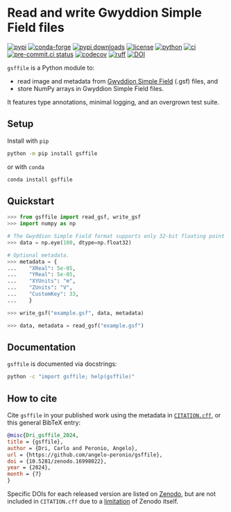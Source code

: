# Read and write Gwyddion Simple Field files

[![pypi](https://img.shields.io/pypi/v/gsffile)](https://pypi.org/project/gsffile/)
[![conda-forge](https://img.shields.io/conda/vn/conda-forge/gsffile)](https://anaconda.org/conda-forge/gsffile)
[![pypi downloads](https://img.shields.io/pypi/dm/gsffile)](https://pypistats.org/packages/gsffile)
[![license](https://img.shields.io/github/license/angelo-peronio/gsffile?color=4CC71E)](https://github.com/angelo-peronio/gsffile/blob/master/LICENSE)
[![python](https://img.shields.io/pypi/pyversions/gsffile)](https://pypi.org/project/gsffile/)
[![ci](https://github.com/angelo-peronio/gsffile/actions/workflows/ci.yaml/badge.svg)](https://github.com/angelo-peronio/gsffile/actions/workflows/ci.yaml)
[![pre-commit.ci status](https://results.pre-commit.ci/badge/github/angelo-peronio/gsffile/master.svg)](https://results.pre-commit.ci/latest/github/angelo-peronio/gsffile/master)
[![codecov](https://codecov.io/github/angelo-peronio/gsffile/graph/badge.svg)](https://codecov.io/github/angelo-peronio/gsffile)
[![ruff](https://img.shields.io/endpoint?url=https://raw.githubusercontent.com/astral-sh/ruff/main/assets/badge/format.json)](https://docs.astral.sh/ruff/)
[![DOI](https://zenodo.org/badge/821387178.svg)](https://doi.org/10.5281/zenodo.16998022)

`gsffile` is a Python module to:

* read image and metadata from [Gwyddion Simple Field](http://gwyddion.net/documentation/user-guide-en/gsf.html) (.gsf) files, and
* store NumPy arrays in Gwyddion Simple Field files.

It features type annotations, minimal logging, and an overgrown test suite.

## Setup

Install with `pip`

```bash
python -m pip install gsffile
```

or with `conda`

```bash
conda install gsffile
```

## Quickstart

```python
>>> from gsffile import read_gsf, write_gsf
>>> import numpy as np

# The Gwyddion Simple Field format supports only 32-bit floating point data.
>>> data = np.eye(100, dtype=np.float32)

# Optional metadata.
>>> metadata = {
...    "XReal": 5e-05,
...    "YReal": 5e-05,
...    "XYUnits": "m",
...    "ZUnits": "V",
...    "CustomKey": 33,
...    }

>>> write_gsf("example.gsf", data, metadata)

>>> data, metadata = read_gsf("example.gsf")

```

## Documentation

`gsffile` is documented via docstrings:

```bash
python -c "import gsffile; help(gsffile)"
```

## How to cite

Cite `gsffile` in your published work using the metadata
in [`CITATION.cff`](CITATION.cff), or this general BibTeX entry:

```bibtex
@misc{Dri_gsffile_2024,
title = {gsffile},
author = {Dri, Carlo and Peronio, Angelo},
url = {https://github.com/angelo-peronio/gsffile},
doi = {10.5281/zenodo.16998022},
year = {2024},
month = {7}
}

```

Specific DOIs for each released version are listed on [Zenodo](https://doi.org/10.5281/zenodo.16998022),
but are not included in `CITATION.cff` due to a [limitation](https://github.com/zenodo/zenodo-rdm/issues/831)
of Zenodo itself.
